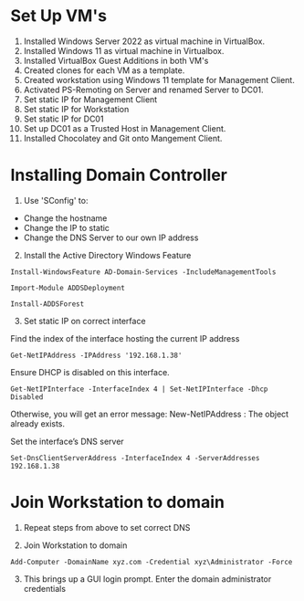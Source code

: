 # Set Up VM's

1. Installed Windows Server 2022 as virtual machine in VirtualBox.
2. Installed Windows 11 as virtual machine in Virtualbox.
3. Installed VirtualBox Guest Additions in both VM's
4. Created clones for each VM as a template.
5. Created workstation using Windows 11 template for Management Client.
7. Activated PS-Remoting on Server and renamed Server to DC01.
8. Set static IP for Management Client
9. Set static IP for Workstation
10. Set static IP for DC01
11. Set up DC01 as a Trusted Host in Management Client.
12. Installed Chocolatey and Git onto Mangement Client.

# Installing Domain Controller
1. Use 'SConfig' to:
 - Change the hostname
 - Change the IP to static
 - Change the DNS Server to our own IP address

2. Install the Active Directory Windows Feature

```shell
Install-WindowsFeature AD-Domain-Services -IncludeManagementTools

Import-Module ADDSDeployment

Install-ADDSForest
```
3. Set static IP on correct interface

Find the index of the interface hosting the current IP address
```shell
Get-NetIPAddress -IPAddress '192.168.1.38'
```
Ensure DHCP is disabled on this interface.
```shell
Get-NetIPInterface -InterfaceIndex 4 | Set-NetIPInterface -Dhcp Disabled
```
Otherwise, you will get an error message:
New-NetIPAddress : The object already exists.

 Set the interface’s DNS server
```shell
Set-DnsClientServerAddress -InterfaceIndex 4 -ServerAddresses 192.168.1.38
```
# Join Workstation to domain

1. Repeat steps from above to set correct DNS

2. Join Workstation to domain
```shell
Add-Computer -DomainName xyz.com -Credential xyz\Administrator -Force
```
3. This brings up a GUI login prompt. Enter the domain administrator credentials

